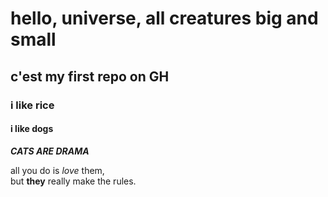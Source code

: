 # hello, universe, all creatures big and small

## c'est my first repo on GH
### i like rice
#### i like dogs
***CATS ARE DRAMA***

all you do is *love* them,  
but __they__ really make the rules.
